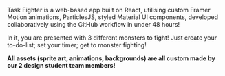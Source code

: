 Task Fighter is a web-based app built on React, utilising custom Framer Motion animations, ParticlesJS, styled Material UI components, developed collaboratively using the GitHub workflow in under 48 hours!

In it, you are presented with 3 different monsters to fight!
Just create your to-do-list; set your timer; get to monster fighting!

**All assets (sprite art, animations, backgrounds) are all custom made by our 2 design student team members!**
